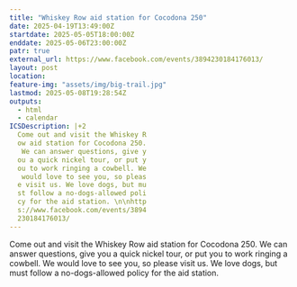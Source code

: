 ```yaml
---
title: "Whiskey Row aid station for Cocodona 250"
date: 2025-04-19T13:49:00Z
startdate: 2025-05-05T18:00:00Z
enddate: 2025-05-06T23:00:00Z
patr: true
external_url: https://www.facebook.com/events/3894230184176013/
layout: post
location: 
feature-img: "assets/img/big-trail.jpg"
lastmod: 2025-05-08T19:28:54Z
outputs:
  - html
  - calendar
ICSDescription: |+2
  Come out and visit the Whiskey R  ow aid station for Cocodona 250.   We can answer questions, give y  ou a quick nickel tour, or put y  ou to work ringing a cowbell. We   would love to see you, so pleas  e visit us. We love dogs, but mu  st follow a no-dogs-allowed poli  cy for the aid station. \n\nhttp  s://www.facebook.com/events/3894  230184176013/
---
```


Come out and visit the Whiskey Row aid station for Cocodona 250. We can answer questions, give you a quick nickel tour, or put you to work ringing a cowbell. We would love to see you, so please visit us. We love dogs, but must follow a no-dogs-allowed policy for the aid station. <br>
  <br>
  
